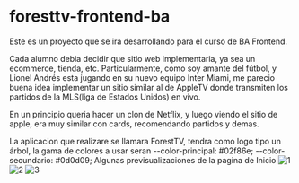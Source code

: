 # foresttv-frontend-ba
Este es un proyecto que se ira desarrollando para el curso de BA Frontend. 

Cada alumno debia decidir que sitio web implementaria, ya sea un ecommerce, tienda, etc. Particularmente, como soy amante del fútbol, y Lionel Andrés esta jugando en su nuevo equipo 
Inter Miami, me parecio buena idea implementar un sitio similar al de AppleTV donde transmiten los partidos de la MLS(liga de Estados Unidos) en vivo.

En un principio queria hacer un clon de Netflix, y luego viendo el sitio de apple, era muy similar con cards, recomendando partidos y demas.

La aplicacion que realizare se llamara ForestTV, tendra como logo tipo un árbol, la gama de colores a usar seran 
--color-principal: #02f86e; 
--color-secundario: #0d0d09;
Algunas previsualizaciones de la pagina de Inicio
![1](https://github.com/BrianDobler/foresttv-frontend-ba/assets/54556977/fe7b73d4-f9c3-4606-98da-290ba54f92bd)
![2](https://github.com/BrianDobler/foresttv-frontend-ba/assets/54556977/0d08fe4c-cb79-4aa9-b0e1-028236410bf0)
![3](https://github.com/BrianDobler/foresttv-frontend-ba/assets/54556977/4170068f-c0ab-417c-a6c9-21f843e16be8)

